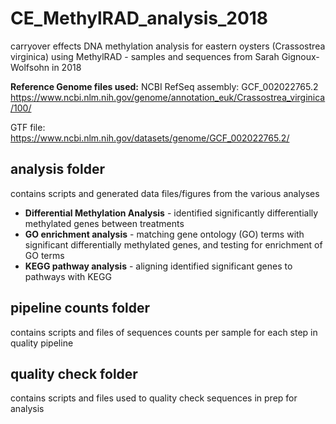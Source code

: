# CE_MethylRAD_analysis_2018
carryover effects DNA methylation analysis for eastern oysters (Crassostrea virginica) using MethylRAD - samples and sequences from Sarah Gignoux-Wolfsohn in 2018

**Reference Genome files used:**
NCBI RefSeq assembly: GCF_002022765.2 https://www.ncbi.nlm.nih.gov/genome/annotation_euk/Crassostrea_virginica/100/

GTF file: https://www.ncbi.nlm.nih.gov/datasets/genome/GCF_002022765.2/

## analysis folder
contains scripts and generated data files/figures from the various analyses
- **Differential Methylation Analysis** - identified significantly differentially methylated genes between treatments
- **GO enrichment analysis** - matching gene ontology (GO) terms with significant differentially methylated genes, and testing for enrichment of GO terms
- **KEGG pathway analysis** - aligning identified significant genes to pathways with KEGG

## pipeline counts folder
contains scripts and files of sequences counts per sample for each step in quality pipeline

## quality check folder
contains scripts and files used to quality check sequences in prep for analysis








